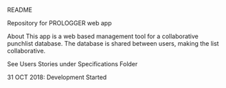 README

Repository for PROLOGGER web app

About
This app is a web based management tool for a collaborative punchlist database. The database is shared between users, making the list collaborative.

See Users Stories under Specifications Folder

31 OCT 2018: Development Started
